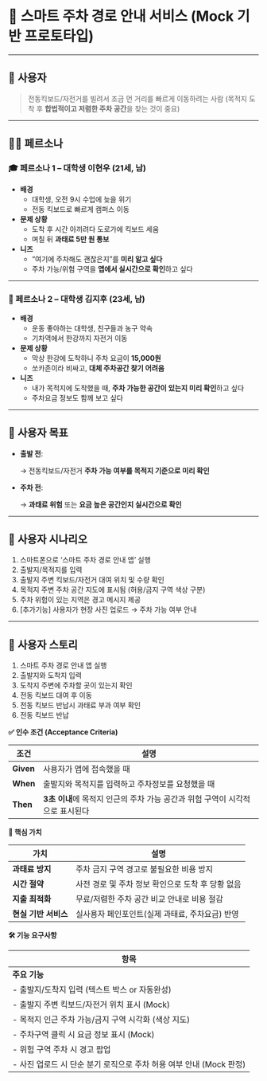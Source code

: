 # **📌 스마트 주차 경로 안내 서비스 (Mock 기반 프로토타입)**

---

## **👤 사용자**

> 전동킥보드/자전거를 빌려서 조금 먼 거리를 빠르게 이동하려는 사람
(목적지 도착 후 **합법적이고 저렴한 주차 공간**을 찾는 것이 중요)
> 

---

## **🧍‍♂️ 페르소나**

### **🎓 페르소나 1 – 대학생 이현우 (21세, 남)**

- **배경**
    - 대학생, 오전 9시 수업에 늦을 위기
    - 전동 킥보드로 빠르게 캠퍼스 이동
- **문제 상황**
    - 도착 후 시간 아끼려다 도로가에 킥보드 세움
    - 며칠 뒤 **과태료 5만 원 통보**
- **니즈**
    - “여기에 주차해도 괜찮은지”를 **미리 알고 싶다**
    - 주차 가능/위험 구역을 **앱에서 실시간으로 확인**하고 싶다

---

### **🏀 페르소나 2 – 대학생 김지후 (23세, 남)**

- **배경**
    - 운동 좋아하는 대학생, 친구들과 농구 약속
    - 기차역에서 한강까지 자전거 이동
- **문제 상황**
    - 막상 한강에 도착하니 주차 요금이 **15,000원**
    - 쏘카존이라 비싸고, **대체 주차공간 찾기 어려움**
- **니즈**
    - 내가 목적지에 도착했을 때, **주차 가능한 공간이 있는지 미리 확인**하고 싶다
    - 주차요금 정보도 함께 보고 싶다

---

## **🎯 사용자 목표**

- **출발 전**:
    
    → 전동킥보드/자전거 **주차 가능 여부를 목적지 기준으로 미리 확인**
    
- **주차 전**:
    
    → **과태료 위험** 또는 **요금 높은 공간인지 실시간으로 확인**
    

---

## **📘 사용자 시나리오**

1. 스마트폰으로 ‘스마트 주차 경로 안내 앱’ 실행
2. 출발지/목적지를 입력
3. 출발지 주변 킥보드/자전거 대여 위치 및 수량 확인
4. 목적지 주변 주차 공간 지도에 표시됨 (허용/금지 구역 색상 구분)
5. 주차 위험이 있는 지역은 경고 메시지 제공
6. [추가기능] 사용자가 현장 사진 업로드 → 주차 가능 여부 안내

---

## **💬 사용자 스토리**

1. 스마트 주차 경로 안내 앱 실행
2. 출발지와 도착지 입력
3. 도착지 주변에 주차할 곳이 있는지 확인
4. 전동 킥보드 대여 후 이동
5. 전동 킥보드 반납시 과태료 부과 여부 확인
6. 전동 킥보드 반납

**✅ 인수 조건 (Acceptance Criteria)**

| **조건** | **설명** |
| --- | --- |
| **Given** | 사용자가 앱에 접속했을 때 |
| **When** | 출발지와 목적지를 입력하고 주차정보를 요청했을 때 |
| **Then** | **3초 이내**에 목적지 인근의 주차 가능 공간과 위험 구역이 시각적으로 표시된다 |

**🔧 핵심 가치**

| **가치** | **설명** |
| --- | --- |
| **과태료 방지** | 주차 금지 구역 경고로 불필요한 비용 방지 |
| **시간 절약** | 사전 경로 및 주차 정보 확인으로 도착 후 당황 없음 |
| **지출 최적화** | 무료/저렴한 주차 공간 비교 안내로 비용 절감 |
| **현실 기반 서비스** | 실사용자 페인포인트(실제 과태료, 주차요금) 반영 |

**🛠️ 기능 요구사항**

| **항목** |
| --- |
| **주요 기능** |
| - 출발지/도착지 입력 (텍스트 박스 or 자동완성) |
| - 출발지 주변 킥보드/자전거 위치 표시 (Mock) |
| - 목적지 인근 주차 가능/금지 구역 시각화 (색상 지도) |
| - 주차구역 클릭 시 요금 정보 표시 (Mock) |
| - 위험 구역 주차 시 경고 팝업 |
| - 사진 업로드 시 단순 분기 로직으로 주차 허용 여부 안내 (Mock 판정) |